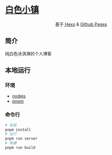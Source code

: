 # [白色小镇](http://pure-white-ice-cream.github.io)

<p align="center">
基于<a href="https://hexo.io/" target="_blank"> Hexo</a> & <a href="https://docs.github.com/zh/pages/getting-started-with-github-pages" target="_blank"> Github Pages</a>
</p>

## 简介

纯白色冰淇淋的个人博客

## 本地运行

### 环境

- [nodejs](https://nodejs.org/en)
- [pnpm](https://pnpm.io/)

### 命令行

```bash
# 安装
pnpm install
# 运行
pnpm run server
# 构建
pnpm run build
```
